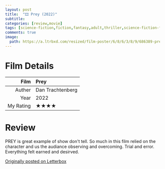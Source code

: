 ```yaml
---
layout: post
title:  "🎞️ Prey (2022)"
subtitle:
categories: [review,movie]
tags: [science-fiction,fiction,fantasy,adult,thriller,science-fiction-fantasy,mystery,adventure,"2022",dan trachtenberg,hulu,predator,film]
comments: true
image:
  path: https://a.ltrbxd.com/resized/film-poster/6/8/6/3/8/9/686389-prey-0-230-0-345-crop.jpg
---
```




# Film Details

Film|Prey
--:|:--
Auther|Dan Trachtenberg
Year|2022
My Rating|★★★★

# Review

PREY is great example of show don't tell. So much in this film relied on the character and us the audiance observing and overcoming. Trial and error. Everything felt earned and desirved.

[Originally posted on Letterbox](https://letterboxd.com/nickbarrett/film/prey-2022/)
